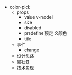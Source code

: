 * color-pick
  * props
    * value v-model
    * size
    * disabled
    * predefine 预定
    义颜色
    * title
  * 事件 
    * change
  * 设计思路
  * 健壮性
  * 技术实现